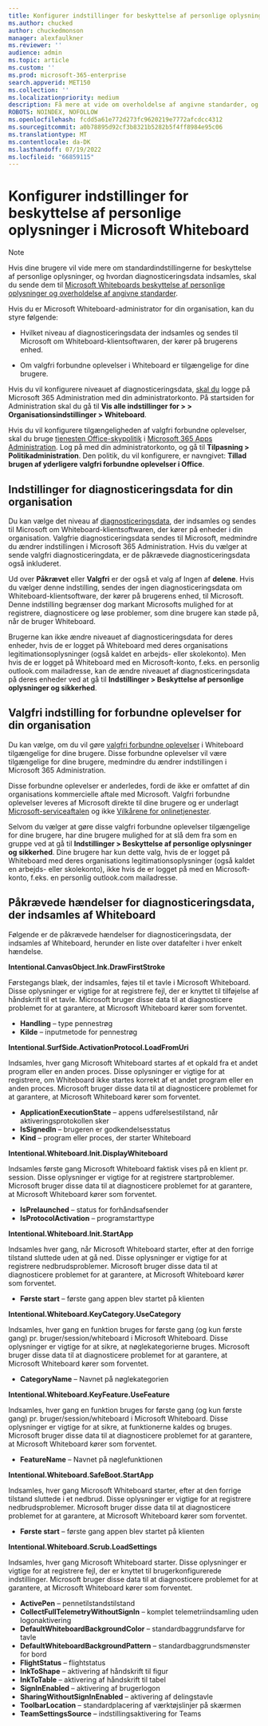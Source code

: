 ```yaml
---
title: Konfigurer indstillinger for beskyttelse af personlige oplysninger i Microsoft Whiteboard
ms.author: chucked
author: chuckedmonson
manager: alexfaulkner
ms.reviewer: ''
audience: admin
ms.topic: article
ms.custom: ''
ms.prod: microsoft-365-enterprise
search.appverid: MET150
ms.collection: ''
ms.localizationpriority: medium
description: Få mere at vide om overholdelse af angivne standarder, og hvordan du konfigurerer indstillinger for beskyttelse af personlige oplysninger i Microsoft Whiteboard.
ROBOTS: NOINDEX, NOFOLLOW
ms.openlocfilehash: fcdd5a61e772d273fc9620219e7772afcdcc4312
ms.sourcegitcommit: a0b78895d92cf3b8321b5282b5f4ff8984e95c06
ms.translationtype: MT
ms.contentlocale: da-DK
ms.lasthandoff: 07/19/2022
ms.locfileid: "66859115"
---
```

# <a name="configure-privacy-settings-in-microsoft-whiteboard"></a>Konfigurer indstillinger for beskyttelse af personlige oplysninger i Microsoft Whiteboard

>[!NOTE]
> Hvis dine brugere vil vide mere om standardindstillingerne for beskyttelse af personlige oplysninger, og hvordan diagnosticeringsdata indsamles, skal du sende dem til [Microsoft Whiteboards beskyttelse af personlige oplysninger og overholdelse af angivne standarder](https://support.microsoft.com/office/privacy-and-compliance-ed9f0de9-71be-44c2-837d-e0f448660be1).

Hvis du er Microsoft Whiteboard-administrator for din organisation, kan du styre følgende:

- Hvilket niveau af diagnosticeringsdata der indsamles og sendes til Microsoft om Whiteboard-klientsoftwaren, der kører på brugerens enhed.

- Om valgfri forbundne oplevelser i Whiteboard er tilgængelige for dine brugere.

Hvis du vil konfigurere niveauet af diagnosticeringsdata, [skal du](https://docs.microsoft.com/microsoft-365/admin/admin-overview/admin-center-overview?view=o365-worldwide) logge på Microsoft 365 Administration med din administratorkonto. På startsiden for Administration skal du gå til **Vis alle indstillinger for > > Organisationsindstillinger > Whiteboard**.

Hvis du vil konfigurere tilgængeligheden af valgfri forbundne oplevelser, skal du bruge [tjenesten Office-skypolitik](https://docs.microsoft.com/deployoffice/admincenter/overview-office-cloud-policy-service) i [Microsoft 365 Apps Administration](https://config.office.com). Log på med din administratorkonto, og gå til **Tilpasning > Politikadministration**. Den politik, du vil konfigurere, er navngivet: **Tillad brugen af yderligere valgfri forbundne oplevelser i Office**.

## <a name="diagnostic-data-setting-for-your-organization"></a>Indstillinger for diagnosticeringsdata for din organisation

Du kan vælge det niveau af [diagnosticeringsdata](https://support.microsoft.com/office/privacy-and-compliance-ed9f0de9-71be-44c2-837d-e0f448660be1#diagnostic_data), der indsamles og sendes til Microsoft om Whiteboard-klientsoftwaren, der kører på enheder i din organisation. Valgfrie diagnosticeringsdata sendes til Microsoft, medmindre du ændrer indstillingen i Microsoft 365 Administration. Hvis du vælger at sende valgfri diagnosticeringdata, er de påkrævede diagnosticeringsdata også inkluderet.

Ud over **Påkrævet** eller **Valgfri** er der også et valg af Ingen af **delene**. Hvis du vælger denne indstilling, sendes der ingen diagnosticeringsdata om Whiteboard-klientsoftware, der kører på brugerens enhed, til Microsoft. Denne indstilling begrænser dog markant Microsofts mulighed for at registrere, diagnosticere og løse problemer, som dine brugere kan støde på, når de bruger Whiteboard.

Brugerne kan ikke ændre niveauet af diagnosticeringsdata for deres enheder, hvis de er logget på Whiteboard med deres organisations legitimationsoplysninger (også kaldet en arbejds- eller skolekonto). Men hvis de er logget på Whiteboard med en Microsoft-konto, f.eks. en personlig outlook.com mailadresse, kan de ændre niveauet af diagnosticeringsdata på deres enheder ved at gå til **Indstillinger > Beskyttelse af personlige oplysninger og sikkerhed**.

## <a name="optional-connected-experiences-setting-for-your-organization"></a>Valgfri indstilling for forbundne oplevelser for din organisation

Du kan vælge, om du vil gøre [valgfri forbundne oplevelser](https://support.microsoft.com/office/privacy-and-compliance-ed9f0de9-71be-44c2-837d-e0f448660be1?storagetype=live#optional) i Whiteboard tilgængelige for dine brugere. Disse forbundne oplevelser vil være tilgængelige for dine brugere, medmindre du ændrer indstillingen i Microsoft 365 Administration.

Disse forbundne oplevelser er anderledes, fordi de ikke er omfattet af din organisations kommercielle aftale med Microsoft. Valgfri forbundne oplevelser leveres af Microsoft direkte til dine brugere og er underlagt [Microsoft-serviceaftalen](https://www.microsoft.com/servicesagreement) og ikke [Vilkårene for onlinetjenester](https://www.microsoft.com/licensing/product-licensing/products).

Selvom du vælger at gøre disse valgfri forbundne oplevelser tilgængelige for dine brugere, har dine brugere mulighed for at slå dem fra som en gruppe ved at gå til **Indstillinger > Beskyttelse af personlige oplysninger og sikkerhed**. Dine brugere har kun dette valg, hvis de er logget på Whiteboard med deres organisations legitimationsoplysninger (også kaldet en arbejds- eller skolekonto), ikke hvis de er logget på med en Microsoft-konto, f.eks. en personlig outlook.com mailadresse.

## <a name="required-diagnostic-data-events-collected-by-whiteboard"></a>Påkrævede hændelser for diagnosticeringsdata, der indsamles af Whiteboard

Følgende er de påkrævede hændelser for diagnosticeringsdata, der indsamles af Whiteboard, herunder en liste over datafelter i hver enkelt hændelse.

**Intentional.CanvasObject.Ink.DrawFirstStroke**

Førstegangs blæk, der indsamles, føjes til et tavle i Microsoft Whiteboard. Disse oplysninger er vigtige for at registrere fejl, der er knyttet til tilføjelse af håndskrift til et tavle. Microsoft bruger disse data til at diagnosticere problemet for at garantere, at Microsoft Whiteboard kører som forventet.

- **Handling** – type pennestrøg
- **Kilde** – inputmetode for pennestrøg

**Intentional.SurfSide.ActivationProtocol.LoadFromUri**

Indsamles, hver gang Microsoft Whiteboard startes af et opkald fra et andet program eller en anden proces. Disse oplysninger er vigtige for at registrere, om Whiteboard ikke startes korrekt af et andet program eller en anden proces. Microsoft bruger disse data til at diagnosticere problemet for at garantere, at Microsoft Whiteboard kører som forventet.

- **ApplicationExecutionState** – appens udførelsestilstand, når aktiveringsprotokollen sker
- **IsSignedIn** – brugeren er godkendelsesstatus
- **Kind** – program eller proces, der starter Whiteboard

**Intentional.Whiteboard.Init.DisplayWhiteboard**

Indsamles første gang Microsoft Whiteboard faktisk vises på en klient pr. session. Disse oplysninger er vigtige for at registrere startproblemer. Microsoft bruger disse data til at diagnosticere problemet for at garantere, at Microsoft Whiteboard kører som forventet.

- **IsPrelaunched** – status for forhåndsafsender
- **IsProtocolActivation** – programstarttype

**Intentional.Whiteboard.Init.StartApp**

Indsamles hver gang, når Microsoft Whiteboard starter, efter at den forrige tilstand sluttede uden at gå ned. Disse oplysninger er vigtige for at registrere nedbrudsproblemer. Microsoft bruger disse data til at diagnosticere problemet for at garantere, at Microsoft Whiteboard kører som forventet.

- **Første start** – første gang appen blev startet på klienten

**Intentional.Whiteboard.KeyCategory.UseCategory**

Indsamles, hver gang en funktion bruges for første gang (og kun første gang) pr. bruger/session/whiteboard i Microsoft Whiteboard. Disse oplysninger er vigtige for at sikre, at nøglekategorierne bruges. Microsoft bruger disse data til at diagnosticere problemet for at garantere, at Microsoft Whiteboard kører som forventet.

- **CategoryName** – Navnet på nøglekategorien

**Intentional.Whiteboard.KeyFeature.UseFeature**

Indsamles, hver gang en funktion bruges for første gang (og kun første gang) pr. bruger/session/whiteboard i Microsoft Whiteboard. Disse oplysninger er vigtige for at sikre, at funktionerne kaldes og bruges. Microsoft bruger disse data til at diagnosticere problemet for at garantere, at Microsoft Whiteboard kører som forventet.

- **FeatureName** – Navnet på nøglefunktionen

**Intentional.Whiteboard.SafeBoot.StartApp**

Indsamles, hver gang Microsoft Whiteboard starter, efter at den forrige tilstand sluttede i et nedbrud. Disse oplysninger er vigtige for at registrere nedbrudsproblemer. Microsoft bruger disse data til at diagnosticere problemet for at garantere, at Microsoft Whiteboard kører som forventet.

- **Første start** – første gang appen blev startet på klienten

**Intentional.Whiteboard.Scrub.LoadSettings**

Indsamles, hver gang Microsoft Whiteboard starter. Disse oplysninger er vigtige for at registrere fejl, der er knyttet til brugerkonfigurerede indstillinger. Microsoft bruger disse data til at diagnosticere problemet for at garantere, at Microsoft Whiteboard kører som forventet.

- **ActivePen** – pennetilstandstilstand
- **CollectFullTelemetryWithoutSignIn** – komplet telemetriindsamling uden logonaktivering
- **DefaultWhiteboardBackgroundColor** – standardbaggrundsfarve for tavle
- **DefaultWhiteboardBackgroundPattern** – standardbaggrundsmønster for bord
- **FlightStatus** – flightstatus
- **InkToShape** – aktivering af håndskrift til figur
- **InkToTable** – aktivering af håndskrift til tabel
- **SignInEnabled** – aktivering af brugerlogon
- **SharingWithoutSignInEnabled** – aktivering af delingstavle
- **ToolbarLocation** – standardplacering af værktøjslinjer på skærmen
- **TeamSettingsSource** – indstillingsaktivering for Teams
